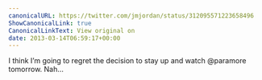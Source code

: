 ```yaml
---
canonicalURL: https://twitter.com/jmjordan/status/312095571223658496
ShowCanonicalLink: true
CanonicalLinkText: View original on
date: 2013-03-14T06:59:17+00:00
---
```

I think I’m going to regret the decision to stay up and watch @paramore tomorrow. Nah…